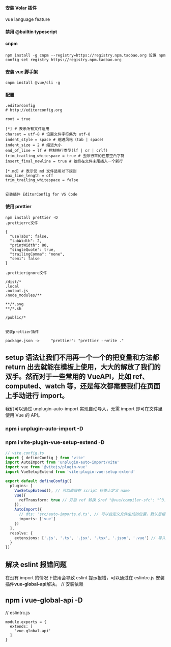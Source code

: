 #### 安装 Volar 插件

vue language feature

#### 禁用 @builtin typescript

#### cnpm

```
npm install -g cnpm --registry=https://registry.npm.taobao.org 设置 npm config set registry https://registry.npm.taobao.org
```

#### 安装 vue 脚手架

```
cnpm install @vue/cli -g

```

#### 配置

```
.editorconfig
# http://editorconfig.org

root = true

[*] # 表示所有文件适用
charset = utf-8 # 设置文件字符集为 utf-8
indent_style = space # 缩进风格（tab | space）
indent_size = 2 # 缩进大小
end_of_line = lf # 控制换行类型(lf | cr | crlf)
trim_trailing_whitespace = true # 去除行首的任意空白字符
insert_final_newline = true # 始终在文件末尾插入一个新行

[*.md] # 表示仅 md 文件适用以下规则
max_line_length = off
trim_trailing_whitespace = false


安装插件 EditorConfig for VS Code
```

#### 使用 prettier

```
npm install prettier -D
.prettierrc文件

{
  "useTabs": false,
  "tabWidth": 2,
  "printWidth": 80,
  "singleQuote": true,
  "trailingComma": "none",
  "semi": false
}

.prettierignore文件

/dist/*
.local
.output.js
/node_modules/**

**/*.svg
**/*.sh

/public/*


安装prettier插件

package.json ->     "prettier": "prettier --write ."

```

## setup 语法让我们不用再一个一个的把变量和方法都 return 出去就能在模板上使用，大大的解放了我们的双手。然而对于一些常用的 VueAPI，比如 ref、computed、watch 等，还是每次都需要我们在页面上手动进行 import。

我们可以通过 unplugin-auto-import 实现自动导入，无需 import 即可在文件里使用 Vue 的 API。

### npm i unplugin-auto-import -D

### npm i vite-plugin-vue-setup-extend -D

```ts
// vite.config.ts
import { defineConfig } from 'vite'
import AutoImport from 'unplugin-auto-import/vite'
import vue from '@vitejs/plugin-vue'
import VueSetupExtend from 'vite-plugin-vue-setup-extend'

export default defineConfig({
  plugins: [
    VueSetupExtend(), // 可以直接在 script 标签上定义 name
    vue({
      refTransform: true // 开启 ref 转换 $ref "@vue/compiler-sfc": "^3.2.5"
    }),
    AutoImport({
      // dts: 'src/auto-imports.d.ts', // 可以自定义文件生成的位置，默认是根目录下
      imports: ['vue']
    })
  ],
  resolve: {
    extensions: ['.js', '.ts', '.jsx', '.tsx', '.json', '.vue'] // 导入时省略后缀
  }
})
```

## 解决 eslint 报错问题

在没有 import 的情况下使用会导致 eslint 提示报错，可以通过在 eslintrc.js 安装插件**vue-global-api**解决。
// 安装依赖

## npm i vue-global-api -D

// eslintrc.js

```
module.exports = {
  extends: [
    'vue-global-api'
  ]
}
```

